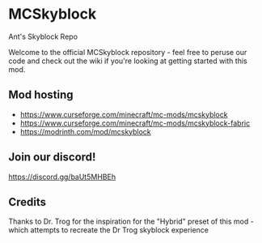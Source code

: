 # MCSkyblock
Ant's Skyblock Repo

Welcome to the official MCSkyblock repository - feel free to peruse our code and check out the wiki if you're looking at getting started with this mod.

## Mod hosting
- https://www.curseforge.com/minecraft/mc-mods/mcskyblock
- https://www.curseforge.com/minecraft/mc-mods/mcskyblock-fabric
- https://modrinth.com/mod/mcskyblock

## Join our discord!
https://discord.gg/baUt5MHBEh

## Credits
Thanks to Dr. Trog for the inspiration for the "Hybrid" preset of this mod - which attempts to recreate the Dr Trog skyblock experience
